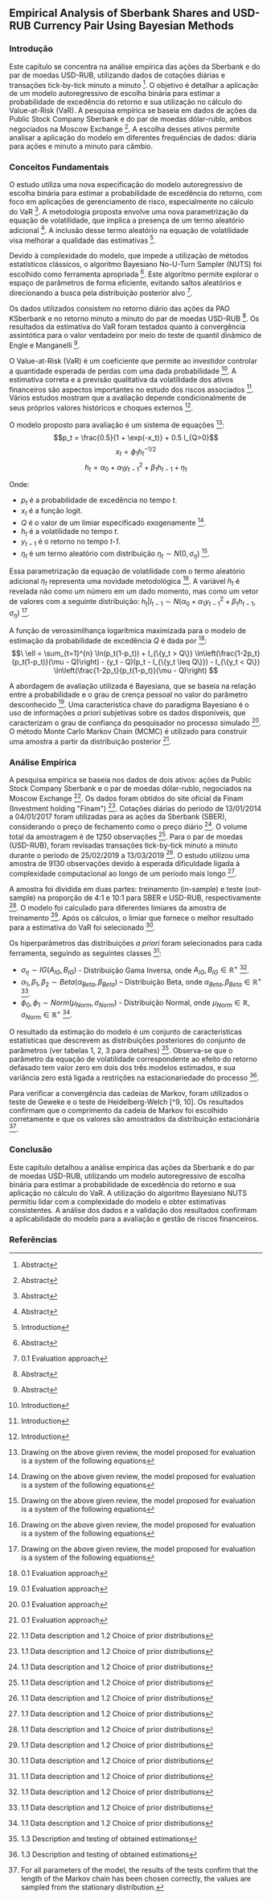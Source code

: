 ## Empirical Analysis of Sberbank Shares and USD-RUB Currency Pair Using Bayesian Methods

### Introdução
Este capítulo se concentra na análise empírica das ações da Sberbank e do par de moedas USD-RUB, utilizando dados de cotações diárias e transações tick-by-tick minuto a minuto [^1]. O objetivo é detalhar a aplicação de um modelo autoregressivo de escolha binária para estimar a probabilidade de excedência do retorno e sua utilização no cálculo do Value-at-Risk (VaR). A pesquisa empírica se baseia em dados de ações da Public Stock Company Sberbank e do par de moedas dólar-rublo, ambos negociados na Moscow Exchange [^1]. A escolha desses ativos permite analisar a aplicação do modelo em diferentes frequências de dados: diária para ações e minuto a minuto para câmbio.

### Conceitos Fundamentais
O estudo utiliza uma nova especificação do modelo autoregressivo de escolha binária para estimar a probabilidade de excedência do retorno, com foco em aplicações de gerenciamento de risco, especialmente no cálculo do VaR [^1]. A metodologia proposta envolve uma nova parametrização da equação de volatilidade, que implica a presença de um termo aleatório adicional [^1].  A inclusão desse termo aleatório na equação de volatilidade visa melhorar a qualidade das estimativas [^2].

Devido à complexidade do modelo, que impede a utilização de métodos estatísticos clássicos, o algoritmo Bayesiano No-U-Turn Sampler (NUTS) foi escolhido como ferramenta apropriada [^1]. Este algoritmo permite explorar o espaço de parâmetros de forma eficiente, evitando saltos aleatórios e direcionando a busca pela distribuição posterior alvo [^5].

Os dados utilizados consistem no retorno diário das ações da PAO KSberbank e no retorno minuto a minuto do par de moedas USD-RUB [^1]. Os resultados da estimativa do VaR foram testados quanto à convergência assintótica para o valor verdadeiro por meio do teste de quantil dinâmico de Engle e Manganelli [^1].

O Value-at-Risk (VaR) é um coeficiente que permite ao investidor controlar a quantidade esperada de perdas com uma dada probabilidade [^2]. A estimativa correta e a previsão qualitativa da volatilidade dos ativos financeiros são aspectos importantes no estudo dos riscos associados [^2]. Vários estudos mostram que a avaliação depende condicionalmente de seus próprios valores históricos e choques externos [^2].

O modelo proposto para avaliação é um sistema de equações [^4]:
$$p_t = \frac{0.5}{1 + \exp(-x_t)} + 0.5 I_{Q>0}$$
$$x_t = \phi_1 h_t^{-1/2}$$
$$h_t = \alpha_0 + \alpha_1 y_{t-1}^2 + \beta_1 h_{t-1} + \eta_t$$

Onde:
*   $p_t$ é a probabilidade de excedência no tempo *t*.
*   $x_t$ é a função logit.
*   $Q$ é o valor de um limiar especificado exogenamente [^4].
*   $h_t$ é a volatilidade no tempo *t*.
*   $y_{t-1}$ é o retorno no tempo *t-1*.
*   $\eta_t$ é um termo aleatório com distribuição $\eta_t \sim N(0, \sigma_\eta)$ [^4].

Essa parametrização da equação de volatilidade com o termo aleatório adicional $\eta_t$ representa uma novidade metodológica [^4]. A variável $h_t$ é revelada não como um número em um dado momento, mas como um vetor de valores com a seguinte distribuição: $h_t | I_{t-1} \sim N(\alpha_0 + \alpha_1 y_{t-1}^2 + \beta_1 h_{t-1}, \sigma_\eta)$ [^4].

A função de verossimilhança logarítmica maximizada para o modelo de estimação da probabilidade de excedência $Q$ é dada por [^5]:
$$\
\ell = \sum_{t=1}^{n} \ln(p_t(1-p_t)) + I_{\{y_t > Q\}} \ln\left(\frac{1-2p_t}{p_t(1-p_t)}(\mu - Q)\right) - (y_t - Q)(p_t - I_{\{y_t \leq Q\}}) - I_{\{y_t < Q\}} \ln\left(\frac{1-2p_t}{p_t(1-p_t)}(\mu - Q)\right)
$$

A abordagem de avaliação utilizada é Bayesiana, que se baseia na relação entre a probabilidade e o grau de crença pessoal no valor do parâmetro desconhecido [^5]. Uma característica chave do paradigma Bayesiano é o uso de informações *a priori* subjetivas sobre os dados disponíveis, que caracterizam o grau de confiança do pesquisador no processo simulado [^5]. O método Monte Carlo Markov Chain (MCMC) é utilizado para construir uma amostra a partir da distribuição posterior [^5].

### Análise Empírica

A pesquisa empírica se baseia nos dados de dois ativos: ações da Public Stock Company Sberbank e o par de moedas dólar-rublo, negociados na Moscow Exchange [^6]. Os dados foram obtidos do site oficial da Finam (Investment holding "Finam") [^6].  Cotações diárias do período de 13/01/2014 a 04/01/2017 foram utilizadas para as ações da Sberbank (SBER), considerando o preço de fechamento como o preço diário [^6]. O volume total da amostragem é de 1250 observações [^6]. Para o par de moedas (USD-RUB), foram revisadas transações tick-by-tick minuto a minuto durante o período de 25/02/2019 a 13/03/2019 [^6]. O estudo utilizou uma amostra de 9130 observações devido à esperada dificuldade ligada à complexidade computacional ao longo de um período mais longo [^6].

A amostra foi dividida em duas partes: treinamento (in-sample) e teste (out-sample) na proporção de 4:1 e 10:1 para SBER e USD-RUB, respectivamente [^6]. O modelo foi calculado para diferentes limiares da amostra de treinamento [^6]. Após os cálculos, o limiar que fornece o melhor resultado para a estimativa do VaR foi selecionado [^6].

Os hiperparâmetros das distribuições *a priori* foram selecionados para cada ferramenta, seguindo as seguintes classes [^6]:

*   $\sigma_\eta \sim IG(A_{IG}, B_{IG})$ - Distribuição Gama Inversa, onde $A_{IG}, B_{IG} \in \mathbb{R}^+$ [^6].
*   $\alpha_1, \beta_1, \beta_2 \sim Beta(\alpha_{Beta}, \beta_{Beta})$ – Distribuição Beta, onde $\alpha_{Beta}, \beta_{Beta} \in \mathbb{R}^+$ [^6].
*   $\phi_0, \phi_1 \sim Norm(\mu_{Norm}, \sigma_{Norm})$ - Distribuição Normal, onde $\mu_{Norm} \in \mathbb{R}, \sigma_{Norm} \in \mathbb{R}^+$ [^6].

O resultado da estimação do modelo é um conjunto de características estatísticas que descrevem as distribuições posteriores do conjunto de parâmetros (ver tabelas 1, 2, 3 para detalhes) [^7].  Observa-se que o parâmetro da equação de volatilidade correspondente ao efeito do retorno defasado tem valor zero em dois dos três modelos estimados, e sua variância zero está ligada a restrições na estacionariedade do processo [^7].

Para verificar a convergência das cadeias de Markov, foram utilizados o teste de Geweke e o teste de Heidelberg-Welch [^9, 10]. Os resultados confirmam que o comprimento da cadeia de Markov foi escolhido corretamente e que os valores são amostrados da distribuição estacionária [^11].

### Conclusão
Este capítulo detalhou a análise empírica das ações da Sberbank e do par de moedas USD-RUB, utilizando um modelo autoregressivo de escolha binária para estimar a probabilidade de excedência do retorno e sua aplicação no cálculo do VaR. A utilização do algoritmo Bayesiano NUTS permitiu lidar com a complexidade do modelo e obter estimativas consistentes. A análise dos dados e a validação dos resultados confirmam a aplicabilidade do modelo para a avaliação e gestão de riscos financeiros.

### Referências
[^1]: Abstract
[^2]: Introduction
[^3]: VaR calculation
[^4]: Drawing on the above given review, the model proposed for evaluation is a system of the following equations
[^5]: 0.1 Evaluation approach
[^6]: 1.1 Data description and 1.2 Choice of prior distributions
[^7]: 1.3 Description and testing of obtained estimations
[^9]: 1.4 Geweke-test
[^10]: 1.4.1 Heidelberg-Welch test
[^11]: For all parameters of the model, the results of the tests confirm that the length of the Markov chain has been chosen correctly, the values are sampled from the stationary distribution.
<!-- END -->